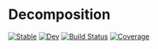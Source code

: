 # Decomposition

[![Stable](https://img.shields.io/badge/docs-stable-blue.svg)](https://sstroemer.github.io/Decomposition.jl/stable/)
[![Dev](https://img.shields.io/badge/docs-dev-blue.svg)](https://sstroemer.github.io/Decomposition.jl/dev/)
[![Build Status](https://github.com/sstroemer/Decomposition.jl/actions/workflows/CI.yml/badge.svg?branch=main)](https://github.com/sstroemer/Decomposition.jl/actions/workflows/CI.yml?query=branch%3Amain)
[![Coverage](https://codecov.io/gh/sstroemer/Decomposition.jl/branch/main/graph/badge.svg)](https://codecov.io/gh/sstroemer/Decomposition.jl)
